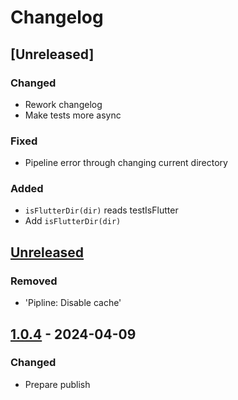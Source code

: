# Changelog

## \[Unreleased\]

### Changed

- Rework changelog
- Make tests more async

### Fixed

- Pipeline error through changing current directory

### Added

- `isFlutterDir(dir)` reads testIsFlutter
- Add `isFlutterDir(dir)`

## [Unreleased]

### Removed

- 'Pipline: Disable cache'

## [1.0.4] - 2024-04-09

### Changed

- Prepare publish

[Unreleased]: https://github.com/inlavigo/gg_is_flutter/compare/1.0.4...HEAD
[1.0.4]: https://github.com/inlavigo/gg_is_flutter/tag/%tag
